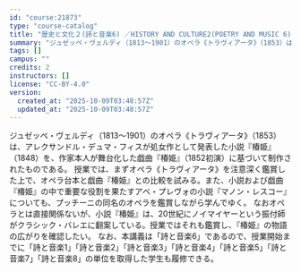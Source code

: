```yaml
---
id: "course:21873"
type: "course-catalog"
title: "歴史と文化２(詩と音楽6) ／HISTORY AND CULTURE2(POETRY AND MUSIC 6)"
summary: "ジュゼッペ・ヴェルディ（1813～1901）のオペラ《トラヴィアータ》（1853）は、アレクサンドル・デュマ・フィスが処女作として発表した小説『椿姫』（1848）を、作家本人が舞台化した戯曲『椿姫』（1852初演）に基づいて制作されたもので…"
tags: []
campus: ""
credits: 2
instructors: []
license: "CC-BY-4.0"
version:
  created_at: "2025-10-09T03:48:57Z"
  updated_at: "2025-10-09T03:48:57Z"
---
```

ジュゼッペ・ヴェルディ（1813～1901）のオペラ《トラヴィアータ》（1853）は、アレクサンドル・デュマ・フィスが処女作として発表した小説『椿姫』（1848）を、作家本人が舞台化した戯曲『椿姫』（1852初演）に基づいて制作されたものである。 授業では、まずオペラ《トラヴィアータ》を注意深く鑑賞した上で、オペラ台本と戯曲『椿姫』との比較を試みる。また、小説および戯曲『椿姫』の中で重要な役割を果たすアベ・プレヴォの小説『マノン・レスコー』についても、プッチーニの同名のオペラを鑑賞しながら学んでゆく。 なおオペラとは直接関係ないが、小説『椿姫』は、20世紀にノイマイヤーという振付師がクラシック・バレエに翻案している。授業ではそれも鑑賞し、『椿姫』の物語の広がりを確認したい。 なお、本講義は「詩と音楽6」であるので、授業開始までに「詩と音楽1」「詩と音楽2」「詩と音楽3」「詩と音楽4」「詩と音楽5」「詩と音楽7」「詩と音楽8」の単位を取得した学生も履修できる。
